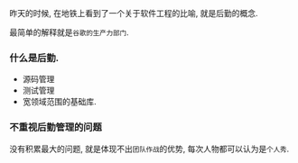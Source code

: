 昨天的时候, 在地铁上看到了一个关于软件工程的比喻, 就是后勤的概念.

最简单的解释就是`谷歌的生产力部门`.

### 什么是后勤.

- 源码管理
- 测试管理
- 宽领域范围的基础库.

### 不重视后勤管理的问题

没有积累最大的问题, 就是体现不出`团队作战`的优势, 每次人物都可以认为是`个人秀`.




